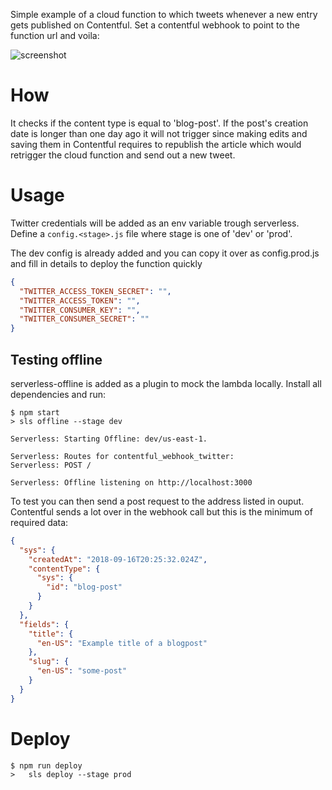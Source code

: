 Simple example of a cloud function to which tweets whenever a new entry gets published on Contentful.
Set a contentful webhook to point to the function url and voila:

![screenshot](https://res.cloudinary.com/thibault-maekelbergh/image/upload/c_scale,w_664/v1537129011/Screen_Shot_2018-09-16_at_22.15.27_pkodn6.png)

# How

It checks if the content type is equal to 'blog-post'. If the post's creation date is longer than one day ago it will not trigger since making edits and saving them in Contentful requires to republish the article which would retrigger the cloud function and send out a new tweet.

# Usage

Twitter credentials will be added as an env variable trough serverless.
Define a `config.<stage>.js` file where stage is one of 'dev' or 'prod'.

The dev config is already added and you can copy it over as config.prod.js and fill in details to deploy the function quickly

```json
{
  "TWITTER_ACCESS_TOKEN_SECRET": "",
  "TWITTER_ACCESS_TOKEN": "",
  "TWITTER_CONSUMER_KEY": "",
  "TWITTER_CONSUMER_SECRET": ""
}
```

## Testing offline

serverless-offline is added as a plugin to mock the lambda locally. Install all dependencies and run:

```console
$ npm start
> sls offline --stage dev

Serverless: Starting Offline: dev/us-east-1.

Serverless: Routes for contentful_webhook_twitter:
Serverless: POST /

Serverless: Offline listening on http://localhost:3000
```

To test you can then send a post request to the address listed in ouput. Contentful sends a lot over in the webhook call but this is the minimum of required data:

```json
{
  "sys": {
    "createdAt": "2018-09-16T20:25:32.024Z",
    "contentType": {
      "sys": {
        "id": "blog-post"
      }
    }
  },
  "fields": {
    "title": {
      "en-US": "Example title of a blogpost"
    },
    "slug": {
      "en-US": "some-post"
    }
  }
}
```

# Deploy

```console
$ npm run deploy
>   sls deploy --stage prod
```
